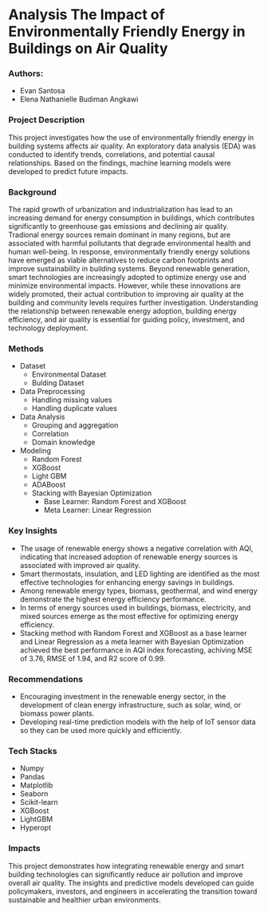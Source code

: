 # Analysis The Impact of Environmentally Friendly Energy in Buildings on Air Quality

### Authors:
- Evan Santosa
- Elena Nathanielle Budiman Angkawi

### Project Description
This project investigates how the use of environmentally friendly energy in building systems affects air quality. An exploratory data analysis (EDA) was conducted to identify trends, correlations, and potential causal relationships. Based on the findings, machine learning models were developed to predict future impacts. 

### Background
The rapid growth of urbanization and industrialization has lead to an increasing demand for energy consumption in buildings, which contributes significantly to greenhouse gas emissions and declining air quality. Tradional energy sources remain dominant in many regions, but are associated with harmful pollutants that degrade environmental health and human well-being. In response, environmentally friendly energy solutions have emerged as viable alternatives to reduce carbon footprints and improve sustainability in building systems. Beyond renewable generation, smart technologies are increasingly adopted to optimize energy use and minimize environmental impacts. However, while these innovations are widely promoted, their actual contribution to improving air quality at the building and community levels requires further investigation. Understanding the relationship between renewable energy adoption, building energy efficiency, and air quality is essential for guiding policy, investment, and technology deployment.

### Methods
- Dataset
    - Environmental Dataset
    - Bulding Dataset
- Data Preprocessing
    - Handling missing values
    - Handling duplicate values
- Data Analysis
    - Grouping and aggregation
    - Correlation
    - Domain knowledge
- Modeling
    - Random Forest
    - XGBoost
    - Light GBM
    - ADABoost
    - Stacking with Bayesian Optimization
        - Base Learner: Random Forest and XGBoost
        - Meta Learner: Linear Regression

### Key Insights
- The usage of renewable energy shows a negative correlation with AQI, indicating that increased adoption of renewable energy sources is associated with improved air quality.
- Smart thermostats, insulation, and LED lighting are identified as the most effective technologies for enhancing energy savings in buildings.
- Among renewable energy types, biomass, geothermal, and wind energy demonstrate the highest energy efficiency performance.
- In terms of energy sources used in buildings, biomass, electricity, and mixed sources emerge as the most effective for optimizing energy efficiency.
- Stacking method with Random Forest and XGBoost as a base learner and Linear Regression as a meta learner with Bayesian Optimization achieved the best performance in AQI index forecasting, achiving MSE of 3.76, RMSE of 1.94, and R2 score of 0.99.

### Recommendations
- Encouraging investment in the renewable energy sector, in the development of clean energy infrastructure, such as solar, wind, or biomass power plants.
- Developing real-time prediction models with the help of IoT sensor data so they can be used more quickly and efficiently.

### Tech Stacks
- Numpy
- Pandas
- Matplotlib
- Seaborn
- Scikit-learn
- XGBoost
- LightGBM
- Hyperopt

### Impacts
This project demonstrates how integrating renewable energy and smart building technologies can significantly reduce air pollution and improve overall air quality. The insights and predictive models developed can guide policymakers, investors, and engineers in accelerating the transition toward sustainable and healthier urban environments.